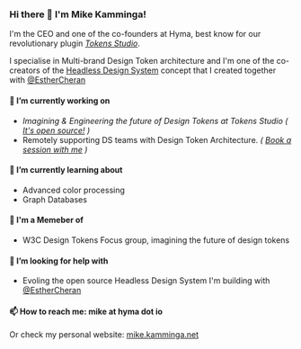 ### Hi there 👋 I'm Mike Kamminga! 
I'm the CEO and one of the co-founders at Hyma, best know for our revolutionary plugin [*Tokens Studio*](https://tokens.studio).

I specialise in Multi-brand Design Token architecture and I'm one of the co-creators of the [Headless Design System](https://www.youtube.com/watch?v=yvblQEPGPkM) concept that I created together with [@EstherCheran](https://github.com/EstherCheran)

#### 🔭 I’m currently working on
- *Imagining & Engineering the future of Design Tokens at Tokens Studio ( [It's open source!](https://github.com/tokens-studio) )*
- Remotely supporting DS teams with Design Token Architecture. *( [Book a session with me](https://calendly.com/tokens-studio) )*

#### 🌱 I’m currently learning about 
- Advanced color processing
- Graph Databases

#### 👯 I'm a Memeber of 
- W3C Design Tokens Focus group, imagining the future of design tokens

#### 🤔 I’m looking for help with
- Evoling the open source Headless Design System I'm building with [@EstherCheran](https://github.com/EstherCheran)

#### 📫 How to reach me: mike at hyma dot io
Or check my personal website: [mike.kamminga.net](https://mike.kamminga.net)


<!--
**mikekamminga/mikekamminga** is a ✨ _special_ ✨ repository because its `README.md` (this file) appears on your GitHub profile.

Here are some ideas to get you started:

- 🔭 I’m currently working on ...
- 🌱 I’m currently learning ...
- 👯 I’m looking to collaborate on ...
- 🤔 I’m looking for help with ...
- 💬 Ask me about ...
- 📫 How to reach me: ...
- 😄 Pronouns: ...
- ⚡ Fun fact: ...
-->
